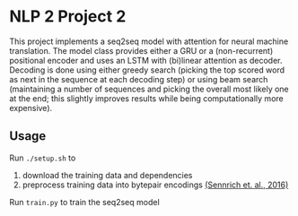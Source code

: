 # NLP 2 Project 2

This project implements a seq2seq model with attention for neural machine translation.
The model class provides either a GRU or a (non-recurrent) positional encoder and uses an LSTM with (bi)linear attention as decoder.
Decoding is done using either greedy search (picking the top scored word as next in the sequence at each decoding step) or using beam search (maintaining a number of sequences and picking the overall most likely one at the end; this slightly improves results while being computationally more expensive).

## Usage

Run `./setup.sh` to 
1. download the training data and dependencies
2. preprocess training data into bytepair encodings [(Sennrich et. al., 2016)](http://www.aclweb.org/anthology/P16-1162)

Run `train.py` to train the seq2seq model
